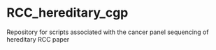 # RCC_hereditary_cgp
Repository for scripts associated with the cancer panel sequencing of hereditary RCC paper
